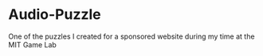 # Audio-Puzzle
One of the puzzles I created for a sponsored website during my time at the MIT Game Lab
